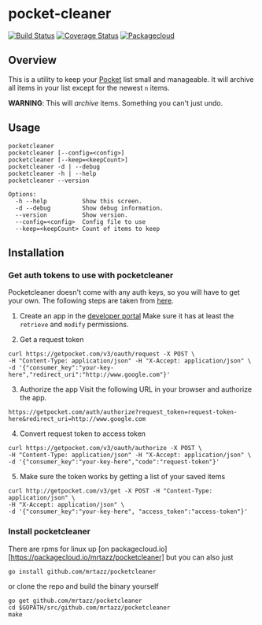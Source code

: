 # pocket-cleaner

[![Build Status](https://travis-ci.org/mrtazz/pocketcleaner.svg?branch=master)](https://travis-ci.org/mrtazz/pocket-cleaner)
[![Coverage Status](https://coveralls.io/repos/mrtazz/pocketcleaner/badge.svg?branch=master&service=github)](https://coveralls.io/github/mrtazz/pocket-cleaner?branch=master)
[![Packagecloud](https://img.shields.io/badge/packagecloud-available-green.svg)](https://packagecloud.io/mrtazz/pocketcleaner)

## Overview

This is a utility to keep your [Pocket](https://getpocket.com) list small and
manageable. It will archive all items in your list except for the newest `n`
items.

**WARNING**: This will *archive* items. Something you can't just undo.

## Usage
```
pocketcleaner
pocketcleaner [--config=<config>]
pocketcleaner [--keep=<keepCount>]
pocketcleaner -d | --debug
pocketcleaner -h | --help
pocketcleaner --version

Options:
  -h --help          Show this screen.
  -d --debug         Show debug information.
  --version          Show version.
  --config=<config>  Config file to use
  --keep=<keepCount> Count of items to keep
```

## Installation

### Get auth tokens to use with pocketcleaner

Pocketcleaner doesn't come with any auth keys, so you will have to get your
own. The following steps are taken from
[here](http://www.jamesfmackenzie.com/getting-started-with-the-pocket-developer-api/).

1. Create an app in the [developer portal](http://getpocket.com/developer/)
Make sure it has at least the `retrieve` and `modify` permissions.

2. Get a request token
```
curl https://getpocket.com/v3/oauth/request -X POST \
-H "Content-Type: application/json" -H "X-Accept: application/json" \
-d '{"consumer_key":"your-key-here","redirect_uri":"http://www.google.com"}'
```
3. Authorize the app
Visit the following URL in your browser and authorize the app.
```
https://getpocket.com/auth/authorize?request_token=request-token-here&redirect_uri=http://www.google.com
```
4. Convert request token to access token
```
curl https://getpocket.com/v3/oauth/authorize -X POST \
-H "Content-Type: application/json" -H "X-Accept: application/json" \
-d '{"consumer_key":"your-key-here","code":"request-token"}'
```
5. Make sure the token works by getting a list of your saved items
```
curl http://getpocket.com/v3/get -X POST -H "Content-Type: application/json" \
-H "X-Accept: application/json" \
-d '{"consumer_key":"your-key-here", "access_token":"access-token"}'
```

### Install pocketcleaner

There are rpms for linux up [on
packagecloud.io][https://packagecloud.io/mrtazz/pocketcleaner] but you can
also just

```
go install github.com/mrtazz/pocketcleaner
```

or clone the repo and build the binary yourself

```
go get github.com/mrtazz/pocketcleaner
cd $GOPATH/src/github.com/mrtazz/pocketcleaner
make
```
